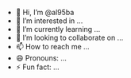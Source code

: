 - 👋 Hi, I’m @al95ba
- 👀 I’m interested in ...
- 🌱 I’m currently learning ...
- 💞️ I’m looking to collaborate on ...
- 📫 How to reach me ...
- 😄 Pronouns: ...
- ⚡ Fun fact: ...

<!---
al95ba/al95ba is a ✨ special ✨ repository because its `README.md` (this file) appears on your GitHub profile.
You can click the Preview link to take a look at your changes.
--->
